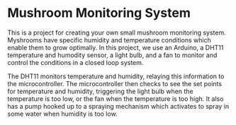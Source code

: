 # Mushroom Monitoring System

This is a project for creating your own small mushroom monitoring system. Myshrooms have specific humidity and temperature conditions which enable them to grow optimally. In this project, we use an Arduino, a DHT11 temperature and humodity sensor, a light bulb, and a fan to monitor and control the conditions in a closed loop system.

The DHT11 monitors temperature and humidity, relaying this information to the microcontroller. The microcontroller then checks to see the set points for temperature and humidity, triggering the light bulb when the temperature is too low, or the fan when the temperature is too high. It also has a pump hooked up to a spraying mechanism which activates to spray in some water when humidity is too low.
